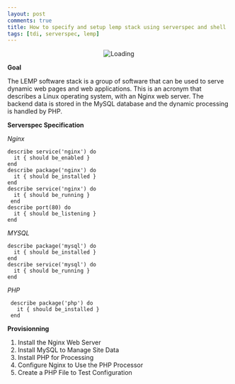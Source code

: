 ```yaml
---
layout: post
comments: true
title: How to specify and setup lemp stack using serverspec and shell
tags: [tdi, serverspec, lemp]
---
```


<p align="center">
  <img alt="Loading" src="https://d3ohwog8xeymzc.cloudfront.net/wp-content/uploads/2017/01/28110822/lemp-ubuntu.jpg">
</p>

**Goal**

The LEMP software stack is a group of software that can be used to serve dynamic web pages and web applications. This is an acronym that describes a Linux operating system, with an Nginx web server. The backend data is stored in the MySQL database and the dynamic processing is handled by PHP.

**Serverspec Specification**

_Nginx_

  ```
  describe service('nginx') do
    it { should be_enabled }
  end
  describe package('nginx') do
    it { should be_installed }
  end
  describe service('nginx') do
    it { should be_running }
   end
  describe port(80) do
    it { should be_listening }
  end
  ```
_MYSQL_

  ```
  describe package('mysql') do
    it { should be_installed }
  end
  describe service('mysql') do
    it { should be_running }
  end
  ```
_PHP_

  ```
   describe package('php') do
     it { should be_installed }
   end
  ```

**Provisionning**
1. Install the Nginx Web Server
2. Install MySQL to Manage Site Data
3. Install PHP for Processing
4. Configure Nginx to Use the PHP Processor
5. Create a PHP File to Test Configuration
